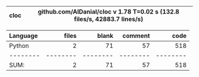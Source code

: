 cloc|github.com/AlDanial/cloc v 1.78  T=0.02 s (132.8 files/s, 42883.7 lines/s)
--- | ---

Language|files|blank|comment|code
:-------|-------:|-------:|-------:|-------:
Python|2|71|57|518
--------|--------|--------|--------|--------
SUM:|2|71|57|518
